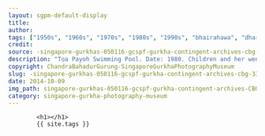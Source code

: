 ```yaml
---
layout: sgpm-default-display
title: 
author: 
tags: ["1950s", "1960s", "1970s", "1980s", "1990s", "bhairahawa", "dharan", "gurkhas", "kathmandu", "nepal", "pokhara", "singapore", "singapore gurkha archive", "singapore gurkha old photographs", "singapore gurkha photography museum", "singapore gurkhas"]
credit: 
source: -singapore-gurkhas-050116-gcspf-gurkha-contingent-archives-cbg-33
description: "Toa Payoh Swimming Pool. Date: 1980. Children and her went swimming. Neighbour's wife."
copyright: ChandraBahadurGurung-SingaporeGurkhaPhotographyMuseum
slug: -singapore-gurkhas-050116-gcspf-gurkha-contingent-archives-cbg-33
date: 2014-10-09
img_path: singapore-gurkhas-050116-gcspf-gurkha-contingent-archives-CBG-33.jpg
category: singapore-gurkha-photography-museum
---
```

	 		

	 		<h1></h1>
	 		{{ site.tags }}
	 		
